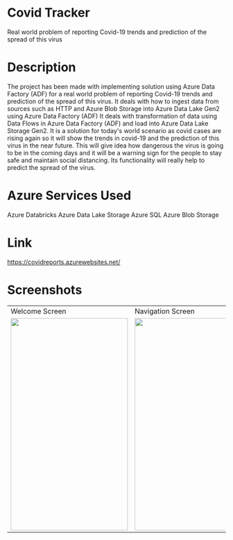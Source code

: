 # Covid Tracker
Real world problem of reporting Covid-19 trends and prediction of the spread of this virus

# Description
The project has been made with implementing solution using Azure Data Factory (ADF) for a real world problem of reporting Covid-19 trends and prediction of the spread of this virus. 
It deals with how to ingest data from sources such as HTTP and Azure Blob Storage into Azure Data Lake Gen2 using Azure Data Factory (ADF)
It deals with transformation of data using Data Flows in Azure Data Factory (ADF) and load into Azure Data Lake Storage Gen2.
It is a solution for today's world scenario as covid cases are rising again so it will show the trends in covid-19 and the prediction of this virus in the near future. This will give idea how dangerous the virus is going to be in the coming days and it will be a warning sign for the people to stay safe and maintain social distancing. Its functionality will really help to predict the spread of the virus.

# Azure Services Used
Azure Databricks
Azure Data Lake Storage
Azure SQL
Azure Blob Storage

# Link
https://covidreports.azurewebsites.net/

# Screenshots
<table>
  <tr>
    <td>Welcome Screen</td>
     <td>Navigation Screen</td>
     <td>Profile screen</td>
  </tr>
  <tr>
    <td><img src="https://user-images.githubusercontent.com/66421821/150181147-7fe7b729-d77f-4735-a5d2-c72ae455e60f.PNG" height="490" width="270"></td>
<!--     <td><img src="https://user-images.githubusercontent.com/54182948/125354075-fde69c00-e380-11eb-836a-82eaceee3002.jpeg" height="490" width="270"></td> -->
    <td><img src="https://user-images.githubusercontent.com/54182948/125354117-0b038b00-e381-11eb-9e13-5cd05e4619f5.jpeg" height="490" width="270"></td>
    <td><img src="https://user-images.githubusercontent.com/54182948/125354124-0dfe7b80-e381-11eb-87e5-4bacb6fed4e3.jpeg" height="490" width="270"></td>
  </tr>
 </table>

